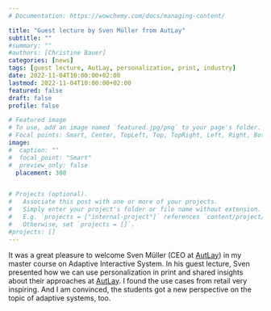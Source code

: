 ```yaml
---
# Documentation: https://wowchemy.com/docs/managing-content/

title: "Guest lecture by Sven Müller from AutLay"
subtitle: ""
#summary: ""
#authors: [Christine Bauer]
categories: [news]
tags: [guest lecture, AutLay, personalization, print, industry]
date: 2022-11-04T10:00:00+02:00
lastmod: 2022-11-04T10:00:00+02:00
featured: false
draft: false
profile: false

# Featured image
# To use, add an image named `featured.jpg/png` to your page's folder.
# Focal points: Smart, Center, TopLeft, Top, TopRight, Left, Right, BottomLeft, Bottom, BottomRight.
image:
#  caption: ""
#  focal_point: "Smart"
#  preview_only: false
  placement: 300


# Projects (optional).
#   Associate this post with one or more of your projects.
#   Simply enter your project's folder or file name without extension.
#   E.g. `projects = ["internal-project"]` references `content/project/deep-learning/index.md`.
#   Otherwise, set `projects = []`.
#projects: []
---
```


It was a great pleasure to welcome Sven Müller (CEO at [AutLay](https://www.autlay.com)) in my master course on Adaptive Interactive System. In his guest lecture, Sven presented how we can use personalization in print and shared insights about their approaches at [AutLay](https://www.autlay.com). I found the use cases from retail very inspiring. And I am convinced, the students got a new perspective on the topic of adaptive systems, too.

